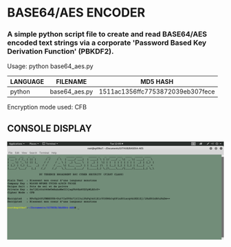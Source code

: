 # BASE64/AES ENCODER
### A simple python script file to create and read BASE64/AES encoded text strings via a corporate 'Password Based Key Derivation Function' (PBKDF2).

Usage: python base64_aes.py

| LANGUAGE | FILENAME      | MD5 HASH                         |
|------    |------         | -------                          |
| python   | base64_aes.py | 1511ac1356ffc7753872039eb307fece |

Encryption mode used: CFB

## CONSOLE DISPLAY
![Screenshot](picture1.png)	
